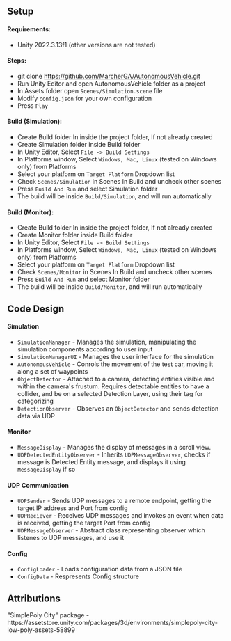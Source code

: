 <h2>Setup</h2>
<h4 dir="auto">Requirements:</h4>
<ul dir="auto">
<li>Unity 2022.3.13f1 (other versions are not tested)</li>
</ul>

<h4 dir="auto">Steps:</h4>
<ul dir="auto">
<li>git clone <a href="https://github.com/mofr/Diablerie.git">https://github.com/MarcherGA/AutonomousVehicle.git</a></li>
<li>Run Unity Editor and open AutonomousVehicle folder as a project</li>
<li>In Assets folder open <code>Scenes/Simulation.scene</code> file</li>
<li>Modify <code>config.json</code> for your own configuration</li>
<li>Press <code>Play</code></li>
</ul>

<h4 dir="auto">Build (Simulation):</h4>
<ul dir="auto">
<li>Create Build folder In inside the project folder, If not already created</li>
<li>Create Simulation folder inside Build folder</li>
<li>In Unity Editor, Select <code>File -> Build Settings</code></li>
<li>In Platforms window, Select <code>Windows, Mac, Linux</code> (tested on Windows only) from Platforms</li>
<li>Select your platform on <code>Target Platform</code> Dropdown list</li>
<li>Check <code>Scenes/Simulation</code> in Scenes In Build and uncheck other scenes</li>
<li>Press <code>Build And Run</code> and select Simulation folder</li>
<li>The build will be inside <code>Build/Simulation</code>, and will run automatically</li>
</ul>

<h4 dir="auto">Build (Monitor):</h4>
<ul dir="auto">
<li>Create Build folder In inside the project folder, If not already created</li>
<li>Create Monitor folder inside Build folder</li>
<li>In Unity Editor, Select <code>File -> Build Settings</code></li>
<li>In Platforms window, Select <code>Windows, Mac, Linux</code> (tested on Windows only) from Platforms</li>
<li>Select your platform on <code>Target Platform</code> Dropdown list</li>
<li>Check <code>Scenes/Monitor</code> in Scenes In Build and uncheck other scenes</li>
<li>Press <code>Build And Run</code> and select Monitor folder</li>
<li>The build will be inside <code>Build/Monitor</code>, and will run automatically</li>
</ul>

<h2>Code Design</h2>
<h4>Simulation</h4>
<ul dir="auto">
<li><code>SimulationManager</code> - Manages the simulation, manipulating the simulation components according to user input</li>
<li><code>SimulationManagerUI</code> - Manages the user interface for the simulation</li>
<li><code>AutonomousVehicle</code> - Conrols the movement of the test car, moving it along a set of waypoints</li>
<li><code>ObjectDetector</code> - Attached to a camera, detecting entities visible and within the camera's frustum. Requires detectable entities to have a collider, and be on a selected Detection Layer, using their tag for categorizing</li>
<li><code>DetectionObserver</code> - Observes an <code>ObjectDetector</code> and sends detection data via UDP</li>
</ul>
<h4>Monitor</h4>
<ul dir="auto">
<li><code>MessageDisplay</code> - Manages the display of messages in a scroll view.</li>
<li><code>UDPDetectedEntityObserver</code> - Inherits <code>UDPMessageObserver</code>, checks if message is Detected Entity message, and displays it using <code>MessageDisplay</code> if so</li>
</ul>
<h4>UDP Communication</h4>
<ul dir="auto">
<li><code>UDPSender</code> - Sends UDP messages to a remote endpoint, getting the target IP address and Port from config</li>
<li><code>UDPReciever</code> - Receives UDP messages and invokes an event when data is received, getting the target Port from config</li>
<li><code>UDPMessageObserver</code> - Abstract class representing observer which listenes to UDP messages, and use it</li>
  
</ul>
<h4>Config</h4>
<ul dir="auto">
<li><code>ConfigLoader</code> - Loads configuration data from a JSON file</li>
<li><code>ConfigData</code> - Respresents Config structure</li>
</ul>


<h2>Attributions</h2>
<p>"SimplePoly City" package - https://assetstore.unity.com/packages/3d/environments/simplepoly-city-low-poly-assets-58899</p>
